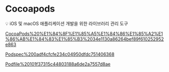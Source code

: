 # Cocoapods

<aside>
💡 iOS 및 macOS 애플리케이션 개발을 위한 라이브러리 관리 도구

</aside>

[CocoaPods%20%E1%84%8F%E1%85%A5%E1%84%86%E1%85%A2%E1%86%AB%E1%84%83%E1%85%B3%2034e1130a86264bef89f610252952e863](CocoaPods%20%E1%84%8F%E1%85%A5%E1%84%86%E1%85%A2%E1%86%AB%E1%84%83%E1%85%B3%2034e1130a86264bef89f610252952e863)

[Podspec%200adf4cfcfe234c04950dfdc751406368](Podspec%200adf4cfcfe234c04950dfdc751406368)

[Podfile%20101f37315c44803188a6de2a7557d8ae](Podfile%20101f37315c44803188a6de2a7557d8ae)